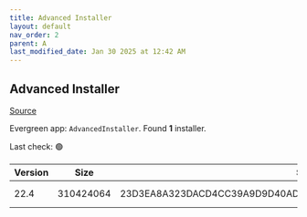 ```yaml
---
title: Advanced Installer
layout: default
nav_order: 2
parent: A
last_modified_date: Jan 30 2025 at 12:42 AM
---
```


## Advanced Installer

[Source](https://www.advancedinstaller.com)

Evergreen app: `AdvancedInstaller`. Found **1** installer.

Last check: 🟢

| Version | Size      | Sha256                                                           | Type | URI                                                                                                                          |
| ------- | --------- | ---------------------------------------------------------------- | ---- | ---------------------------------------------------------------------------------------------------------------------------- |
| 22.4    | 310424064 | 23D3EA8A323DACD4CC39A9D9D40AD722B3146E112CAF7CBEB55B795863CF6E2A | msi  | [https://www.advancedinstaller.com/downloads/22.4/advinst.msi](https://www.advancedinstaller.com/downloads/22.4/advinst.msi) |
